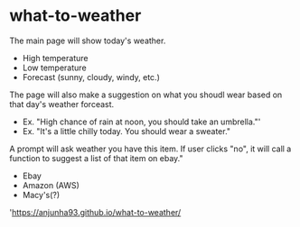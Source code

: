 # what-to-weather

The main page will show today's weather.
- High temperature
- Low temperature
- Forecast (sunny, cloudy, windy, etc.)


The page will also make a suggestion on what you shoudl wear based on that day's weather forceast.
- Ex. "High chance of rain at noon, you should take an umbrella."'
- Ex. "It's a little chilly today. You should wear a sweater."


A prompt will ask weather you have this item. If user clicks "no", it will call a function to suggest a list of that item on ebay."
- Ebay
- Amazon (AWS)
- Macy's(?)

'https://anjunha93.github.io/what-to-weather/


